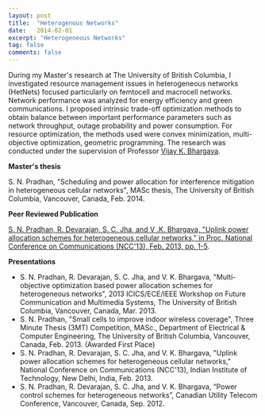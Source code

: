 ```yaml
---
layout: post
title:  "Heterogenous Networks"
date:   2014-02-01
excerpt: "Heterogeneous Networks"
tag: false 
comments: false
---
```


During my Master's research at The University of British Columbia, I investigated resource management issues in heterogeneous networks (HetNets) focused particularly on femtocell and macrocell networks. Network performance was analyzed for energy efficiency and green communications.
I proposed intrinsic trade-off optimization methods to obtain balance between important performance parameters such as network throughput, outage probability and power consumption. For resource optimization, the methods used were convex minimization, multi-objective optimization, geometric programming. The research was conducted under the supervision of Professor [Vijay K. Bhargava](https://www.ece.ubc.ca/~vijayb/).


**Master's thesis**

S. N. Pradhan, "Scheduling and power allocation for interference mitigation in heterogeneous cellular networks", MASc thesis, The University of British Columbia, Vancouver, Canada, Feb. 2014.

**Peer Reviewed Publication**

[S. N. Pradhan, R. Devarajan, S. C. Jha, and V .K. Bhargava, "Uplink power allocation schemes for heterogeneous cellular networks," in Proc. National Conference on Communications (NCC'13), Feb. 2013, pp. 1-5](https://ieeexplore.ieee.org/document/6487912).

**Presentations**

* S. N. Pradhan, R. Devarajan, S. C. Jha, and V. K. Bhargava, "Multi-objective optimization based power allocation schemes for heterogeneous networks", 2013 ICICS/ECE/IEEE Workshop on Future Communication and Multimedia Systems, The University of British Columbia, Vancouver, Canada, Mar. 2013.
* S. N. Pradhan, "Small cells to improve indoor wireless coverage", Three Minute Thesis (3MT) Competition, MASc., Department of Electrical & Computer Engineering, The University of British Columbia, Vancouver, Canada, Feb. 2013. (Awarded First Place) 
* S. N. Pradhan, R. Devarajan, S. C. Jha, and V. K. Bhargava, "Uplink power allocation schemes for heterogeneous cellular networks," National Conference on Communications (NCC'13), Indian Institute of Technology, New Delhi, India, Feb. 2013.
* S. N. Pradhan, R. Devarajan, S. C. Jha, and V. K. Bhargava, “Power control schemes for heterogeneous networks”, Canadian Utility Telecom Conference, Vancouver, Canada, Sep. 2012.
